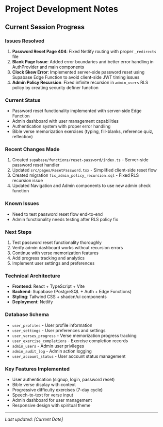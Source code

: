 # Project Development Notes

## Current Session Progress

### Issues Resolved
1. **Password Reset Page 404**: Fixed Netlify routing with proper `_redirects` file
2. **Blank Page Issue**: Added error boundaries and better error handling in AuthProvider and main components
3. **Clock Skew Error**: Implemented server-side password reset using Supabase Edge Function to avoid client-side JWT timing issues
4. **Admin Policy Recursion**: Fixed infinite recursion in `admin_users` RLS policy by creating security definer function

### Current Status
- Password reset functionality implemented with server-side Edge Function
- Admin dashboard with user management capabilities
- Authentication system with proper error handling
- Bible verse memorization exercises (typing, fill-blanks, reference quiz, reflection)

### Recent Changes Made
1. Created `supabase/functions/reset-password/index.ts` - Server-side password reset handler
2. Updated `src/pages/ResetPassword.tsx` - Simplified client-side reset flow
3. Created migration `fix_admin_policy_recursion.sql` - Fixed RLS recursion issue
4. Updated Navigation and Admin components to use new admin check function

### Known Issues
- Need to test password reset flow end-to-end
- Admin functionality needs testing after RLS policy fix

### Next Steps
1. Test password reset functionality thoroughly
2. Verify admin dashboard works without recursion errors
3. Continue with verse memorization features
4. Add progress tracking and analytics
5. Implement user settings and preferences

### Technical Architecture
- **Frontend**: React + TypeScript + Vite
- **Backend**: Supabase (PostgreSQL + Auth + Edge Functions)
- **Styling**: Tailwind CSS + shadcn/ui components
- **Deployment**: Netlify

### Database Schema
- `user_profiles` - User profile information
- `user_settings` - User preferences and settings
- `user_verses_progress` - Verse memorization progress tracking
- `user_exercise_completions` - Exercise completion records
- `admin_users` - Admin user privileges
- `admin_audit_log` - Admin action logging
- `user_account_status` - User account status management

### Key Features Implemented
- User authentication (signup, login, password reset)
- Bible verse display with context
- Progressive difficulty exercises (7-day cycle)
- Speech-to-text for verse input
- Admin dashboard for user management
- Responsive design with spiritual theme

---
*Last updated: [Current Date]*